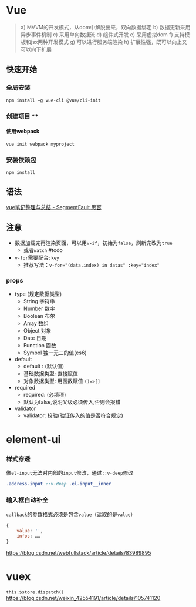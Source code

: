 # Vue
> a) MVVM的开发模式，从dom中解脱出来，双向数据绑定
> b) 数据更新采用异步事件机制
> c) 采用单向数据流
> d) 组件式开发
> e) 采用虚拟dom
> f) 支持模板和jsx两种开发模式
> g) 可以进行服务端渲染
> h) 扩展性强，既可以向上又可以向下扩展

## 快速开始
### 全局安装  
```shell
npm install –g vue-cli @vue/cli-init
```
### 创建项目  **
#### 使用webpack
```shell
vue init webpack myproject
```
### 安装依赖包  
```shell
npm install
```
## 语法
[vue笔记整理与总结 - SegmentFault 思否](https://segmentfault.com/a/1190000019162582)

## 注意
- 数据加载完再渲染页面，可以用`v-if`，初始为`false`，刷新完改为`true`
	- 或者`watch` #todo 
- `v-for`需要配合`:key`
	- 推荐写法：`v-for="(data,index) in datas" :key="index"`

### props

- type (规定数据类型) 
	- String 字符串
	- Number 数字
	- Boolean 布尔
	- Array 数组 
	- Object 对象
	- Date 日期
	- Function 函数
	- Symbol 独一无二的值(es6)
- default
	- default : (默认值)
	- 基础数据类型: 直接赋值
	- 对象数据类型: 用函数赋值 `()=>[]`
- required
	- required: (必填项)
	- 默认为false,说明父级必须传入,否则会报错
- validator
	- validator: 校验(验证传入的值是否符合规定)
# element-ui
### 样式穿透
像`el-input`无法对内部的`input`修改，通过`::v-deep`修改
```scss
.address-input ::v-deep .el-input__inner
```
### 输入框自动补全
`callback`的参数格式必须是包含`value`（读取的是`value`）
```js
{
	value: '',
	infos: ……
}
```
https://blog.csdn.net/webfullstack/article/details/83989895
# vuex
`this.$store.dispatch()`
https://blog.csdn.net/weixin_42554191/article/details/105741120